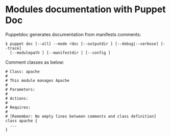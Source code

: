      
     
           
       
<h1>Modules documentation with Puppet Doc</h1>
       
                            
<p>Puppetdoc generates documentation from manifests comments:</p> 
<pre class=" code"><code><span class="java_plain">$&nbsp;puppet&nbsp;doc&nbsp;</span><span class="java_separator">[</span><span class="java_operator">--</span><span class="java_plain">all</span><span class="java_separator">]</span><span class="java_plain">&nbsp;</span><span class="java_operator">--</span><span class="java_plain">mode&nbsp;rdoc&nbsp;</span><span class="java_separator">[</span><span class="java_operator">--</span><span class="java_plain">outputdir&nbsp;</span><span class="java_separator">]</span><span class="java_plain">&nbsp;</span><span class="java_separator">[</span><span class="java_operator">--</span><span class="java_plain">debug</span><span class="java_operator">|--</span><span class="java_plain">verbose</span><span class="java_separator">]</span><span class="java_plain">&nbsp;</span><span class="java_separator">[</span><span class="java_operator">--</span><span class="java_plain">trace</span><span class="java_separator">]</span><span class="java_plain"></span>
<span class="java_plain">&nbsp;&nbsp;</span><span class="java_separator">[</span><span class="java_operator">--</span><span class="java_plain">modulepath&nbsp;</span><span class="java_separator">]</span><span class="java_plain">&nbsp;</span><span class="java_separator">[</span><span class="java_operator">--</span><span class="java_plain">manifestdir&nbsp;</span><span class="java_separator">]</span><span class="java_plain">&nbsp;</span><span class="java_separator">[</span><span class="java_operator">--</span><span class="java_plain">config&nbsp;</span><span class="java_separator">]</span><span class="java_plain"></span></code></pre>
<p>Comment classes as below:</p> 
<pre class=" code"><code><span class="java_plain">#&nbsp;</span><span class="java_type">Class</span><span class="java_operator">:</span><span class="java_plain">&nbsp;apache</span>
<span class="java_plain">#</span>
<span class="java_plain">#&nbsp;</span><span class="java_type">This</span><span class="java_plain">&nbsp;module&nbsp;manages&nbsp;</span><span class="java_type">Apache</span><span class="java_plain"></span>
<span class="java_plain">#</span>
<span class="java_plain">#&nbsp;</span><span class="java_type">Parameters</span><span class="java_operator">:</span><span class="java_plain"></span>
<span class="java_plain">#</span>
<span class="java_plain">#&nbsp;</span><span class="java_type">Actions</span><span class="java_operator">:</span><span class="java_plain"></span>
<span class="java_plain">#</span>
<span class="java_plain">#&nbsp;</span><span class="java_type">Requires</span><span class="java_operator">:</span><span class="java_plain"></span>
<span class="java_plain">#</span>
<span class="java_plain">#&nbsp;</span><span class="java_separator">[</span><span class="java_type">Remember</span><span class="java_operator">:</span><span class="java_plain">&nbsp;</span><span class="java_type">No</span><span class="java_plain">&nbsp;empty&nbsp;lines&nbsp;between&nbsp;comments&nbsp;and&nbsp;</span><span class="java_keyword">class</span><span class="java_plain">&nbsp;definition</span><span class="java_separator">]</span><span class="java_plain"></span>
<span class="java_keyword">class</span><span class="java_plain">&nbsp;apache&nbsp;</span><span class="java_separator">{</span><span class="java_plain"></span>
<span class="java_plain">&nbsp;&nbsp;</span><span class="java_separator">...</span><span class="java_plain"></span>
<span class="java_separator">}</span><span class="java_plain"></span></code></pre>
  
